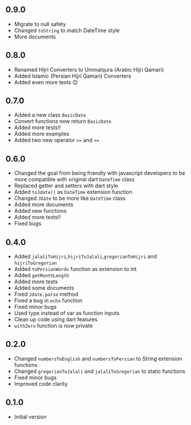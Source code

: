 ## 0.9.0
- Migrate to null safety
- Changed `toString` to match DateTime style
- More documents

## 0.8.0

- Renamed Hijri Converters to Ummalqura (Arabic Hijri Qamari)
- Added Islamic (Persian Hijri Qamari) Converters
- Added even more tests 😊

## 0.7.0

- Added a new class `BasicDate`
- Convert functions now return `BasicDate`
- Added more tests!!
- Added more examples
- Added two new operator `>=` and `<=`  

## 0.6.0

- Changed the goal from being friendly with javascript developers to be more compatible with original dart `DateTime` class
- Replaced getter and setters with dart style
- Added `toJdate()` as `DateTime` extension function
- Changed `JDate` to be more like `DateTime` class
- Added more documents
- Added new functions  
- Added more tests!!
- Fixed bugs 


## 0.4.0

- Added `jalaliToHijri`,`hijriToJalali`,`gregorianToHijri` and `hijriToGregorian`
- Added `toPersianWords` function as extension to int 
- Added `getMonthLength`
- Added more tests
- Added some documents
- Fixed `Jdate.parse` method
- Fixed a bug in `echo` function 
- Fixed minor bugs
- Used type instead of var as function inputs 
- Clean up code using dart features
- `withZero` function is now private


## 0.2.0

- Changed `numbersToEnglish` and `numbersToPersian` to String extension functions
- Changed `gregorianToJalali` and `jalaliToGregorian` to static functions
- Fixed minor bugs
- Improved code clarity


## 0.1.0

- Initial version
